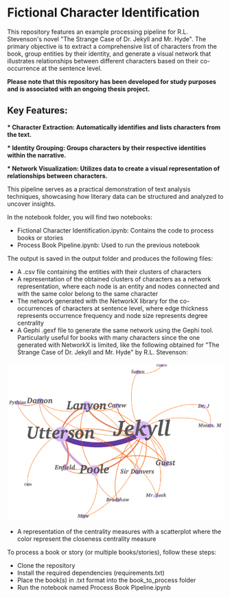 # Fictional Character Identification

This repository features an example processing pipeline for R.L. Stevenson's novel "The Strange Case of Dr. Jekyll and Mr. Hyde". The primary objective is to extract a comprehensive list of characters from the book, group entities by their identity, and generate a visual network that illustrates relationships between different characters based on their co-occurrence at the sentence level.

<strong> Please note that this repository has been developed for study purposes and is associated with an ongoing thesis project. </strong>

## Key Features:
<strong> * Character Extraction: Automatically identifies and lists characters from the text.</strong>

<strong> * Identity Grouping: Groups characters by their respective identities within the narrative.</strong>

<strong> * Network Visualization: Utilizes data to create a visual representation of relationships between characters.</strong>


This pipeline serves as a practical demonstration of text analysis techniques, showcasing how literary data can be structured and analyzed to uncover insights.

In the notebook folder, you will find two notebooks:

  * Fictional Character Identification.ipynb: Contains the code to process books or stories
  * Process Book Pipeline.ipynb: Used to run the previous notebook 


The output is saved in the output folder and produces the following files:

  * A .csv file containing the entities with their clusters of characters
  * A representation of the obtained clusters of characters as a network representation, where each node is an entity and nodes connected and with the same color belong to        the same character
  * The network generated with the NetworkX library for the co-occurrences of characters at sentence level, where edge thickness represents occurrence frequency and node size     represents degree centrality
  * A Gephi .gexf file to generate the same network using the Gephi tool. Particularly useful for books with many characters since the one generated with NetworkX is limited,     like the following obtained for "The Strange Case of Dr. Jekyll and Mr. Hyde" by R.L. Stevenson:

  ![Co-occurrence Network of Characters at sentence level generated with Gephi tool](data/gephi_image.png)

  * A representation of the centrality measures with a scatterplot where the color represent the closeness centrality measure
    
To process a book or story (or multiple books/stories), follow these steps:

* Clone the repository
* Install the required dependencies (requirements.txt)
* Place the book(s) in .txt format into the book_to_process folder
* Run the notebook named Process Book Pipeline.ipynb
